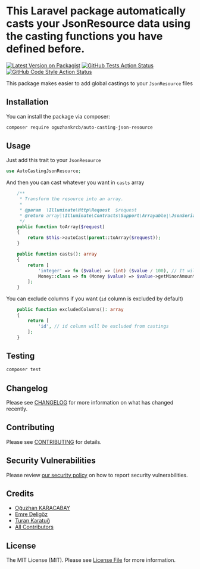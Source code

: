 # This Laravel package automatically casts your JsonResource data using the casting functions you have defined before.

[![Latest Version on Packagist](https://img.shields.io/packagist/v/oguzhankrcb/auto-casting-json-resource.svg?style=flat-square)](https://packagist.org/packages/oguzhankrcb/auto-casting-json-resource)
[![GitHub Tests Action Status](https://img.shields.io/github/workflow/status/oguzhankrcb/auto-casting-json-resource/run-tests?label=tests)](https://github.com/oguzhankrcb/auto-casting-json-resource/actions?query=workflow%3Arun-tests+branch%3Amain)
[![GitHub Code Style Action Status](https://img.shields.io/github/workflow/status/oguzhankrcb/auto-casting-json-resource/Check%20&%20fix%20styling?label=code%20style)](https://github.com/oguzhankrcb/auto-casting-json-resource/actions?query=workflow%3A"Check+%26+fix+styling"+branch%3Amain)

This package makes easier to add global castings to your `JsonResource` files

## Installation

You can install the package via composer:

```bash
composer require oguzhankrcb/auto-casting-json-resource
```

## Usage

Just add this trait to your `JsonResource`
```php
use AutoCastingJsonResource;
```

And then you can cast whatever you want in `casts` array

```php
    /**
     * Transform the resource into an array.
     *
     * @param  \Illuminate\Http\Request  $request
     * @return array|\Illuminate\Contracts\Support\Arrayable|\JsonSerializable
     */
    public function toArray($request)
    {
        return $this->autoCast(parent::toArray($request));
    }

    public function casts(): array
    {
        return [
            'integer' => fn ($value) => (int) ($value / 100), // It will divide all integer objects with 100
            Money::class => fn (Money $value) => $value->getMinorAmount()->toInt() / 2, // It will cast all Brick\Money\Money objects to integer and divide them with 2
        ];
    }
```

You can exclude columns if you want (`id` column is excluded by default)

```php
    public function excludedColumns(): array
    {
        return [
            'id', // id column will be excluded from castings
        ];
    }
```

## Testing

```bash
composer test
```

## Changelog

Please see [CHANGELOG](CHANGELOG.md) for more information on what has changed recently.

## Contributing

Please see [CONTRIBUTING](https://github.com/spatie/.github/blob/main/CONTRIBUTING.md) for details.

## Security Vulnerabilities

Please review [our security policy](../../security/policy) on how to report security vulnerabilities.

## Credits

- [Oğuzhan KARACABAY](https://github.com/oguzhankrcb)
- [Emre Deligöz](https://github.com/deligoez)
- [Turan Karatuğ](https://github.com/tkaratug)
- [All Contributors](../../contributors)

## License

The MIT License (MIT). Please see [License File](LICENSE.md) for more information.
